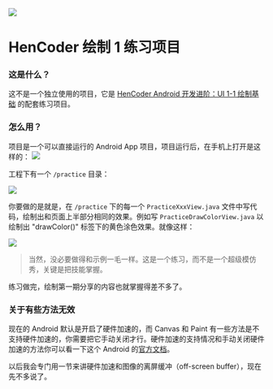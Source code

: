 ![](images/icon.png)

HenCoder 绘制 1 练习项目
===

### 这是什么？

这不是一个独立使用的项目，它是 [HenCoder Android 开发进阶：UI 1-1 绘制基础](http://hencoder.com/ui-1-1) 的配套练习项目。

### 怎么用？

项目是一个可以直接运行的 Android App 项目，项目运行后，在手机上打开是这样的：
![](https://github.com/hencoder/PracticeDraw1/blob/master/images/preview.png)

工程下有一个 `/practice` 目录：

![](https://github.com/hencoder/PracticeDraw1/blob/master/images/project_practice.png)

你要做的是就是，在 `/practice` 下的每一个 `PracticeXxxView.java` 文件中写代码，绘制出和页面上半部分相同的效果。例如写 `PracticeDrawColorView.java` 以绘制出 "drawColor()" 标签下的黄色涂色效果。就像这样：

![](https://github.com/hencoder/PracticeDraw1/blob/master/images/preview_after.png)

> 当然，没必要做得和示例一毛一样。这是一个练习，而不是一个超级模仿秀，关键是把技能掌握。

练习做完，绘制第一期分享的内容也就掌握得差不多了。

### 关于有些方法无效

现在的 Android 默认是开启了硬件加速的，而 Canvas 和 Paint 有一些方法是不支持硬件加速的，你需要把它手动关闭才行。硬件加速的支持情况和手动关闭硬件加速的方法你可以看一下这个 Android 的[官方文档](https://developer.android.com/guide/topics/graphics/hardware-accel.html)。

以后我会专门用一节来讲硬件加速和图像的离屏缓冲（off-screen buffer），现在先不多说了。